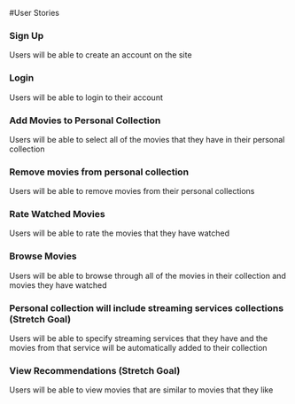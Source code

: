 #User Stories

### Sign Up

Users will be able to create an account on the site

### Login

Users will be able to login to their account

### Add Movies to Personal Collection

Users will be able to select all of the movies that they have in their personal collection

### Remove movies from personal collection

Users will be able to remove movies from their personal collections

### Rate Watched Movies

Users will be able to rate the movies that they have watched

### Browse Movies

Users will be able to browse through all of the movies in their collection and movies they have watched


### Personal collection will include streaming services collections (Stretch Goal)

Users will be able to specify streaming services that they have and the movies from that service will be automatically added to their collection

### View Recommendations (Stretch Goal)

Users will be able to view movies that are similar to movies that they like